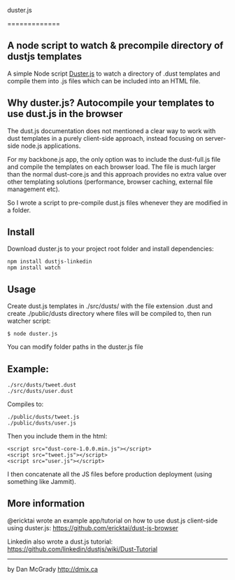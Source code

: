duster.js 

=============

## A node script to watch & precompile directory of dustjs templates
A simple Node script <a href="#">Duster.js</a> to watch a directory of .dust templates and compile them into .js files which can be included into an HTML file.

## Why duster.js? Autocompile your templates to use dust.js in the browser
The dust.js documentation does not mentioned a clear way to work with dust templates in a purely client-side approach, instead focusing on server-side node.js applications.

For my backbone.js app, the only option was to include the dust-full.js file and compile the templates on each browser load. The file is much larger than the normal dust-core.js and this approach provides no extra value over other templating solutions (performance, browser caching, external file management etc).

So I wrote a script to pre-compile dust.js files whenever they are modified in a folder.

## Install
Download duster.js to your project root folder and install dependencies:

    npm install dustjs-linkedin
    npm install watch

## Usage
Create dust.js templates in ./src/dusts/ with the file extension .dust and create ./public/dusts directory where files will be compiled to, then run watcher script:

    $ node duster.js

You can modify folder paths in the duster.js file

## Example:
    ./src/dusts/tweet.dust
    ./src/dusts/user.dust

Compiles to:

    ./public/dusts/tweet.js
    ./public/dusts/user.js

Then you include them in the html:

    <script src="dust-core-1.0.0.min.js"></script>
    <script src="tweet.js"></script>
    <script src="user.js"></script>

I then concatenate all the JS files before production deployment (using something like Jammit).

##  More information

@ericktai wrote an example app/tutorial on how to use dust.js client-side using duster.js: https://github.com/ericktai/dust-js-browser

Linkedin also wrote a dust.js tutorial: https://github.com/linkedin/dustjs/wiki/Dust-Tutorial

---
by Dan McGrady http://dmix.ca

